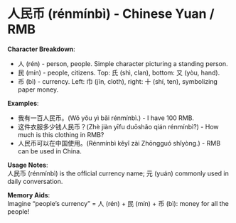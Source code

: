 # **人民币 (rénmínbì) - Chinese Yuan / RMB**

**Character Breakdown**:  
- 人 (rén) - person, people. Simple character picturing a standing person.  
- 民 (mín) - people, citizens. Top: 氏 (shì, clan), bottom: 又 (yòu, hand).  
- 币 (bì) - currency. Left: 巾 (jīn, cloth), right: 十 (shí, ten), symbolizing paper money.

**Examples**:  
- 我有一百人民币。(Wǒ yǒu yì bǎi rénmínbì.) - I have 100 RMB.  
- 这件衣服多少钱人民币？(Zhè jiàn yīfu duōshǎo qián rénmínbì?) - How much is this clothing in RMB?  
- 人民币可以在中国使用。(Rénmínbì kěyǐ zài Zhōngguó shǐyòng.) - RMB can be used in China.

**Usage Notes**:  
人民币 (rénmínbì) is the official currency name; 元 (yuán) commonly used in daily conversation.

**Memory Aids**:  
Imagine “people’s currency” = 人 (rén) + 民 (mín) + 币 (bì): money for all the people!